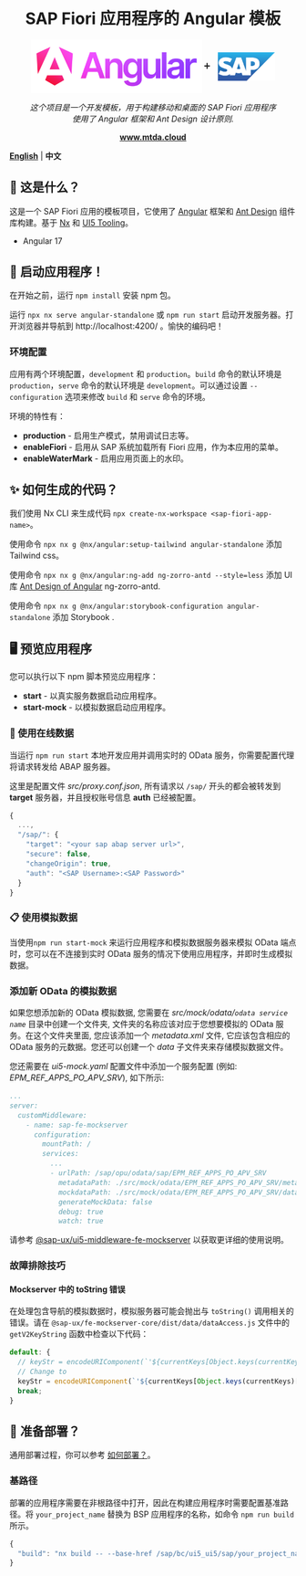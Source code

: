 <h1 align="center">SAP Fiori 应用程序的 Angular 模板</h1>

<p align="center">
  <a href="https://angular.dev/"><img alt="angular-logo" width="300px" valign="middle" src="../docs/images/angular_wordmark_gradient.png"></a> ➕ <a href="https://experience.sap.com/fiori-design-web/"><img width="100px" valign="middle" style="margin-left: 10px;" src="../docs/images/sap.png"></a>
</p>
<p align="center">
  <em>这个项目是一个开发模板，用于构建移动和桌面的 SAP Fiori 应用程序
    <br> 使用了 Angular 框架和 Ant Design 设计原则.</em>
  <br>
</p>

<p align="center">
  <a href="https://www.mtda.cloud/sap/"><strong>www.mtda.cloud</strong></a>
  <br>
</p>

[**English**](./README.md) | **中文**

## 🌟 这是什么？

这是一个 SAP Fiori 应用的模板项目，它使用了 [Angular](https://angular.io/) 框架和 [Ant Design](https://ant-design.antgroup.com/index-cn) 组件库构建。基于 [Nx](https://nx.dev) 和 [UI5 Tooling](https://sap.github.io/ui5-tooling/)。

- Angular 17

## 🛫 启动应用程序！

在开始之前，运行 `npm install` 安装 npm 包。

运行 `npx nx serve angular-standalone` 或 `npm run start` 启动开发服务器。打开浏览器并导航到 http://localhost:4200/ 。愉快的编码吧！

### 环境配置

应用有两个环境配置，`development` 和 `production`。`build` 命令的默认环境是 `production`，`serve` 命令的默认环境是 `development`。可以通过设置 `--configuration` 选项来修改 `build` 和 `serve` 命令的环境。

环境的特性有：

* **production** - 启用生产模式，禁用调试日志等。
* **enableFiori** - 启用从 SAP 系统加载所有 Fiori 应用，作为本应用的菜单。
* **enableWaterMark** - 启用应用页面上的水印。

## ✨ 如何生成的代码？

我们使用 Nx CLI 来生成代码 `npx create-nx-workspace <sap-fiori-app-name>`。

使用命令 `npx nx g @nx/angular:setup-tailwind angular-standalone` 添加 Tailwind css。

使用命令 `npx nx g @nx/angular:ng-add ng-zorro-antd --style=less` 添加 UI 库 [Ant Design of Angular](https://ng.ant.design/) ng-zorro-antd.

使用命令 `npx nx g @nx/angular:storybook-configuration angular-standalone` 添加 Storybook .

## 🖥 预览应用程序

您可以执行以下 npm 脚本预览应用程序：

* **start** - 以真实服务数据启动应用程序。
* **start-mock** - 以模拟数据启动应用程序。

### 📡 使用在线数据

当运行 `npm run start` 本地开发应用并调用实时的 OData 服务，你需要配置代理将请求转发给 ABAP 服务器。

这里是配置文件 *src/proxy.conf.json*, 所有请求以 `/sap/` 开头的都会被转发到 **target** 服务器，并且授权账号信息 **auth** 已经被配置。

```javascript
{
  ...,
  "/sap/": {
    "target": "<your sap abap server url>",
    "secure": false,
    "changeOrigin": true,
    "auth": "<SAP Username>:<SAP Password>"
  }
}
```

### 📋 使用模拟数据

当使用`npm run start-mock` 来运行应用程序和模拟数据服务器来模拟 OData 端点时，您可以在不连接到实时 OData 服务的情况下使用应用程序，并即时生成模拟数据。

### 添加新 OData 的模拟数据

如果您想添加新的 OData 模拟数据, 您需要在 *src/mock/odata/`odata service name`* 目录中创建一个文件夹, 文件夹的名称应该对应于您想要模拟的 OData 服务。在这个文件夹里面, 您应该添加一个 *metadata.xml* 文件, 它应该包含相应的 OData 服务的元数据。您还可以创建一个 *data* 子文件夹来存储模拟数据文件。

您还需要在 *ui5-mock.yaml* 配置文件中添加一个服务配置 (例如: *EPM_REF_APPS_PO_APV_SRV*), 如下所示:

```yaml
...
server:
  customMiddleware:
    - name: sap-fe-mockserver
      configuration:
        mountPath: /
        services:
          ...
          - urlPath: /sap/opu/odata/sap/EPM_REF_APPS_PO_APV_SRV
            metadataPath: ./src/mock/odata/EPM_REF_APPS_PO_APV_SRV/metadata.xml
            mockdataPath: ./src/mock/odata/EPM_REF_APPS_PO_APV_SRV/data
            generateMockData: false
            debug: true
            watch: true
```

请参考 [@sap-ux/ui5-middleware-fe-mockserver](https://www.npmjs.com/package/@sap-ux/ui5-middleware-fe-mockserver) 以获取更详细的使用说明。

### 故障排除技巧

#### Mockserver 中的 toString 错误

在处理包含导航的模拟数据时，模拟服务器可能会抛出与 `toString()` 调用相关的错误。请在 `@sap-ux/fe-mockserver-core/dist/data/dataAccess.js` 文件中的 `getV2KeyString` 函数中检查以下代码：

```javascript
default: {
  // keyStr = encodeURIComponent(`'${currentKeys[Object.keys(currentKeys)[0]].toString()}'`);
  // Change to
  keyStr = encodeURIComponent(`'${currentKeys[Object.keys(currentKeys)[0]]?.toString()}'`);
  break;
}
```

## 🚀 准备部署？

通用部署过程，你可以参考 [如何部署？](../Deploy.md)。

### 基路径

部署的应用程序需要在非根路径中打开，因此在构建应用程序时需要配置基准路径。将 `your_project_name` 替换为 BSP 应用程序的名称，如命令 `npm run build` 所示。

```javascript
{
  "build": "nx build -- --base-href /sap/bc/ui5_ui5/sap/your_project_name/"
}
```
